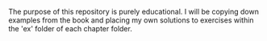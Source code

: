 The purpose of this repository is purely educational.
I will be copying down examples from the book and placing my own solutions to exercises within the 'ex' folder of each chapter folder.
